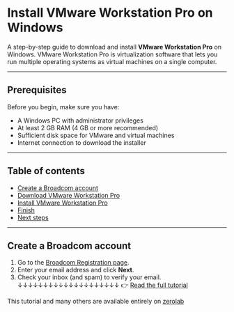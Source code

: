 # Install VMware Workstation Pro on Windows

A step-by-step guide to download and install **VMware Workstation Pro** on Windows.
VMware Workstation Pro is virtualization software that lets you run multiple operating systems as virtual machines on a single computer.

---

## Prerequisites

Before you begin, make sure you have:
- A Windows PC with administrator privileges
- At least 2 GB RAM (4 GB or more recommended)
- Sufficient disk space for VMware and virtual machines
- Internet connection to download the installer

---

## Table of contents

* [Create a Broadcom account](#create-a-broadcom-account)
* [Download VMware Workstation Pro](#download-vmware-workstation-pro)
* [Install VMware Workstation Pro](#install-vmware-workstation-pro)
* [Finish](#finish)
* [Next steps](#next-steps)

---

## Create a Broadcom account

1. Go to the [Broadcom Registration page](https://profile.broadcom.com/web/registration).
2. Enter your email address and click **Next**.
3. Check your inbox (and spam) to verify your email.
↓↓↓↓↓↓↓↓↓↓↓↓↓↓↓↓↓↓↓↓
👉 [Read the full tutorial](https://github.com/tudes00/ZeroLab/blob/main/notes/tuto/VMware/Install-Vmware-Workstation-Pro.md)

This tutorial and many others are available entirely on [zerolab](https://github.com/tudes00/ZeroLab/)
